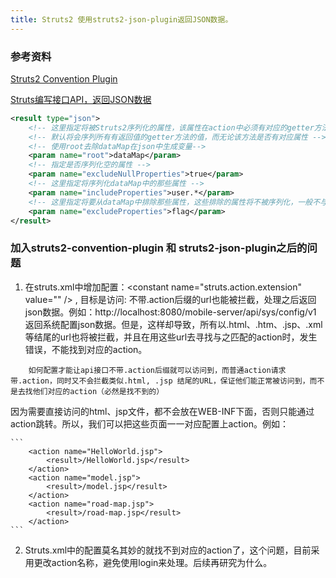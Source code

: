 ```yaml
---
title: Struts2 使用struts2-json-plugin返回JSON数据。
---
```


### 参考资料

[Struts2 Convention Plugin]

[Struts编写接口API，返回JSON数据]

```xml
<result type="json">  
    <!-- 这里指定将被Struts2序列化的属性，该属性在action中必须有对应的getter方法 -->  
    <!-- 默认将会序列所有有返回值的getter方法的值，而无论该方法是否有对应属性 -->  
    <!-- 使用root去除dataMap在json中生成变量-->  
    <param name="root">dataMap</param>  
    <!-- 指定是否序列化空的属性 -->  
    <param name="excludeNullProperties">true</param>  
    <!-- 这里指定将序列化dataMap中的那些属性 -->  
    <param name="includeProperties">user.*</param>  
    <!-- 这里指定将要从dataMap中排除那些属性，这些排除的属性将不被序列化，一般不与上边的参数配置同时出现 -->  
    <param name="excludeProperties">flag</param>  
</result> 
```

### 加入struts2-convention-plugin 和 struts2-json-plugin之后的问题

1. 在struts.xml中增加配置：\<constant name="struts.action.extension" value="" /> , 目标是访问: 不带.action后缀的url也能被拦截，处理之后返回json数据。例如：http://localhost:8080/mobile-server/api/sys/config/v1 返回系统配置json数据。但是，这样却导致，所有以.html、.htm、.jsp、.xml等结尾的url也将被拦截，并且在用这些url去寻找与之匹配的action时，发生错误，不能找到对应的action。

```	
	如何配置才能让api接口不带.action后缀就可以访问到，而普通action请求带.action，同时又不会拦截类似.html, .jsp 结尾的URL，保证他们能正常被访问到，而不是去找他们对应的action（必然是找不到的）
```
因为需要直接访问的html、jsp文件，都不会放在WEB-INF下面，否则只能通过action跳转。所以，我们可以把这些页面一一对应配置上action。例如：

	```
		<action name="HelloWorld.jsp">
            <result>/HelloWorld.jsp</result>
        </action>
        <action name="model.jsp">
            <result>/model.jsp</result>
        </action>
        <action name="road-map.jsp">
            <result>/road-map.jsp</result>
        </action>
	```

2. Struts.xml中<action name="login">的配置莫名其妙的就找不到对应的action了，这个问题，目前采用更改action名称，避免使用login来处理。后续再研究为什么。


[Struts编写接口API，返回JSON数据]:https://blog.csdn.net/xiaoxiaoxianxian/article/details/40322473
[Struts2 Convention Plugin]:http://struts.apache.org/plugins/convention/#setup